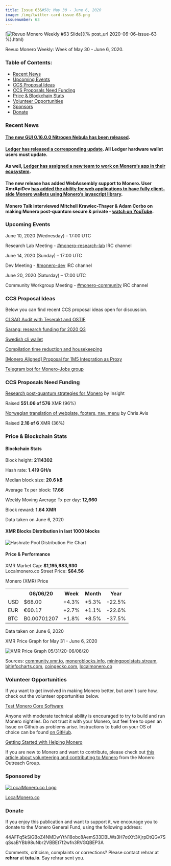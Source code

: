 ```yaml
---
title: Issue 63&#58; May 30 - June 6, 2020
image: /img/twitter-card-issue-63.png
issuenumber: 63
---
```

[<img src="/img/img-issue63.png" alt="Revuo Monero Weekly #63 Slide" class="img-lead">]({% post_url 2020-06-06-issue-63 %}.html)

<p class="text-lead">Revuo Monero Weekly: Week of May 30 - June 6, 2020.</p>
<!--more-->

<h3>Table of Contents:</h3>
<ul class="contents">
    <li><a href="#news">Recent News</a></li>
    <li><a href="#events">Upcoming Events</a></li>
    <li><a href="#ideas">CCS Proposal Ideas</a></li>
    <li><a href="#proposals">CCS Proposals Need Funding</a></li>
    <li><a href="#stats">Price & Blockchain Stats</a></li>
    <li><a href="#volunteer">Volunteer Opportunities</a></li>
    <li><a href="#sponsor">Sponsors</a></li>
    <li><a href="#donate">Donate</a></li>
</ul>

<h3 id="news">Recent News</h3>

<div class="newsbyte">
    <h4><a href="https://web.getmonero.org/2020/05/30/monero-GUI-0.16-released.html" target="_blank">The new GUI 0.16.0.0 Nitrogen Nebula has been released</a>.</h4>
</div>

<div class="newsbyte">
    <h4><a href="https://www.reddit.com/r/Monero/comments/gx3zqr/ledger_monero_app_160_now_available/" target="_blank">Ledger has released a corresponding update</a>. All Ledger hardware wallet users must update.</h4>
</div>

<div class="newsbyte">
    <h4>As well, <a href="https://www.reddit.com/r/Monero/comments/gwkmcn/ledger_monero_app_new_lead_dev/" target="_blank">Ledger has assigned a new team to work on Monero’s app in their ecosystem</a>.</h4>
</div>

<div class="newsbyte">
    <h4>The new release has added WebAssembly support to Monero. User XmrApiDev <a href="https://github.com/monero-ecosystem/monero-javascript" target="_blank">has added the ability for web applications to have fully client-side Monero wallets using Monero’s javascript library</a>.</h4>
</div>

<div class="newsbyte">
    <h4>Monero Talk interviewed Mitchell Krawiec-Thayer & Adam Corbo on making Monero post-quantum secure & private - <a href="https://youtu.be/kYm6gqtsses" target="_blank">watch on YouTube</a>.</h4>
</div>


<h3 id="events">Upcoming Events</h3>

<div class="event">
    <p class="date" markdown="1">June 10, 2020 (Wednesday) – 17:00 UTC</p>
    <p markdown="1">Research Lab Meeting - <a href="irc://chat.freenode.net/#monero-research-lab" target="_blank">#monero-research-lab</a> IRC channel</p>
</div>

<div class="event">
    <p class="date" markdown="1">June 14, 2020 (Sunday) – 17:00 UTC</p>
    <p markdown="1">Dev Meeting - <a href="irc://chat.freenode.net/#monero-dev" target="_blank">#monero-dev</a> IRC channel</p>
</div>

<div class="event">
    <p class="date" markdown="1">June 20, 2020 (Saturday) – 17:00 UTC</p>
    <p markdown="1">Community Workgroup Meeting - <a href="irc://chat.freenode.net/#monero-community" target="_blank">#monero-community</a> IRC channel</p>
</div>

<h3 id="ideas">CCS Proposal Ideas</h3>

<p>Below you can find recent CCS proposal ideas open for discussion.</p>

<div class="proposal">
<p><a href="https://repo.getmonero.org/monero-project/ccs-proposals/-/merge_requests/150" target="_blank">CLSAG Audit with Teserakt and OSTIF</a></p>
</div>

<div class="proposal">
<p><a href="https://repo.getmonero.org/monero-project/ccs-proposals/-/merge_requests/148" target="_blank">Sarang: research funding for 2020 Q3</a></p>
</div>

<div class="proposal">
<p><a href="https://repo.getmonero.org/monero-project/ccs-proposals/-/merge_requests/147" target="_blank">Swedish cli wallet</a></p>
</div>

<div class="proposal">
<p><a href="https://repo.getmonero.org/monero-project/ccs-proposals/-/merge_requests/138" target="_blank">Compilation time reduction and housekeeping</a></p>
</div>

<div class="proposal">
<p><a href="https://repo.getmonero.org/monero-project/ccs-proposals/-/merge_requests/127" target="_blank">[Monero Aligned] Proposal for 1M5 Integration as Proxy</a></p>
</div>

<div class="proposal">
<p><a href="https://repo.getmonero.org/monero-project/ccs-proposals/merge_requests/91" target="_blank">Telegram bot for Monero-Jobs group</a></p>
</div>

<h3 id="proposals">CCS Proposals Need Funding</h3>

<div class="proposal">
    <p><a href="https://ccs.getmonero.org/proposals/research-post-quantum-monero.html" target="_blank">Research post-quantum strategies for Monero</a> by Insight</p>
    <p>Raised <b>551.06 of 576</b> XMR (96%)</p>
</div>

<div class="proposal">
    <p><a href="https://ccs.getmonero.org/proposals/Norwegian_translation_core.html" target="_blank">Norwegian translation of webplate, footers, nav. menu</a> by Chris Avis</p>
    <p>Raised <b>2.16 of 6</b> XMR (36%)</p>
</div>

<h3 id="stats">Price & Blockchain Stats</h3>

<h4 class="stat">Blockchain Stats</h4>

<div class="bcstats">
    <p>Block height: <b>2114302</b></p>
    <p>Hash rate: <b>1.419 GH/s</b></p>
    <p>Median block size: <b>20.6 kB</b></p>
    <p>Average Tx per block: <b>17.66</b></p>
    <p>Weekly Moving Average Tx per day: <b>12,660</b></p>
    <p>Block reward: <b>1.64 XMR</b></p>
</div>
<p class="note">Data taken on June 6, 2020</p>

<h4 class="stat">XMR Blocks Distribution in last 1000 blocks</h4>
<p><img src="/img/hashrate-pool-distribution-06061.png" alt="Hashrate Pool Distribution Pie Chart"/></p>

<h4 class="stat">Price & Performance</h4>

<div class="price-intro">XMR Market Cap: <b>$1,195,983,930</b><br>Localmonero.co Street Price: <b>$64.56</b></div>

<p class="table-title">Monero (XMR) Price</p>
<table class="price-table">
  <tr class="row1">
    <th></th>
    <th>06/06/20</th>
    <th>Week</th>
    <th>Month</th>
    <th>Year</th>
  </tr>
  <tr>
    <td data-th="XMR to">USD</td>
    <td data-th="06/06/20">$68.00</td>
    <td data-th="Week" class="green">+4.3%</td>
    <td data-th="Month" class="green">+5.3%</td>
    <td data-th="Year" class="red">-22.5%</td>
  </tr>
  <tr class="row3">
    <td data-th="XMR to">EUR</td>
    <td data-th="06/06/20">€60.17</td>
    <td data-th="Week" class="green">+2.7%</td>
    <td data-th="Month" class="green">+1.1%</td>
    <td data-th="Year" class="red">-22.6%</td>
  </tr>
  <tr>
    <td data-th="XMR to">BTC</td>
    <td data-th="06/06/20">B0.00701207</td>
    <td data-th="Week" class="green">+1.8%</td>
    <td data-th="Month" class="green">+8.5%</td>
    <td data-th="Year" class="red">-37.5%</td>
  </tr>
</table>
<p class="note">Data taken on June 6, 2020</p>

<p class="table-title">XMR Price Graph for May 31 - June 6, 2020</p>

![XMR Price Graph 05/31/20-06/06/20](/img/weekly-chart-06061.png "XMR Price Graph 05/31/20-06/06/20") 

Sources: <a href="https://community.xmr.to/explorer/mainnet/" target="_blank">community.xmr.to</a>, <a href="https://moneroblocks.info/stats/transaction-stats" target="_blank">moneroblocks.info</a>, <a href="https://miningpoolstats.stream/monero" target="_blank">miningpoolstats.stream</a>, <a href="https://bitinfocharts.com/monero/" target="_blank">bitinfocharts.com</a>, <a href="https://www.coingecko.com/" target="_blank">coingecko.com</a>, <a href="https://localmonero.co/" target="_blank">localmonero.co</a>

<h3 id="volunteer">Volunteer Opportunities</h3>

<p>If you want to get involved in making Monero better, but aren’t sure how, check out the volunteer opportunities below.</p>

<div class="newsbyte">
    <p class="date"><a href="https://github.com/monero-project/monero" target="_blank">Test Monero Core Software</a></p>
    <p>Anyone with moderate technical ability is encouraged to try to build and run Monero nightlies. Do not trust it with your Monero, but feel free to open an Issue on Github as problems arise. Instructions to build on your OS of choice can be found <a href="https://github.com/monero-project/monero#compiling-monero-from-source" target="_blank">on GitHub</a>. </p>
</div>

<div class="newsbyte">
    <p class="date"><a href="https://github.com/monero-project/monero" target="_blank">Getting Started with Helping Monero</a></p>
    <p>If you are new to Monero and want to contribute, please check out <a href="https://www.monerooutreach.org/stories/getting-started-helping-monero.php" target="_blank">this article about volunteering and contributing to Monero</a> from the Monero Outreach Group. </p>
</div>

<h3 id="sponsor">Sponsored by</h3>

<p><a href="https://localmonero.co/" target="_blank"><img src="/img/localmonero-logo.png" alt="LocalMonero.co Logo" class="localmonero"></a></p>

<p class="text-center"><a href="https://localmonero.co/" target="_blank">LocalMonero.co</a></p>

<h3 id="donate">Donate</h3>

<p markdown="1">If you enjoy this publication and want to support it, we encourage you to donate to the Monero General Fund, using the following address:</p>

<p class="address" markdown="1">44AFFq5kSiGBoZ4NMDwYtN18obc8AemS33DBLWs3H7otXft3XjrpDtQGv7SqSsaBYBb98uNbr2VBBEt7f2wfn3RVGQBEP3A</p>

<!--p><a href="monero:44AFFq5kSiGBoZ4NMDwYtN18obc8AemS33DBLWs3H7otXft3XjrpDtQGv7SqSsaBYBb98uNbr2VBBEt7f2wfn3RVGQBEP3A" class="qr"><img src="/img/donate-monero.png"></a></p-->

Comments, criticism, complaints or corrections? Please contact rehrar at **rehrar** at **tuta.io**. Say rehrar sent you.